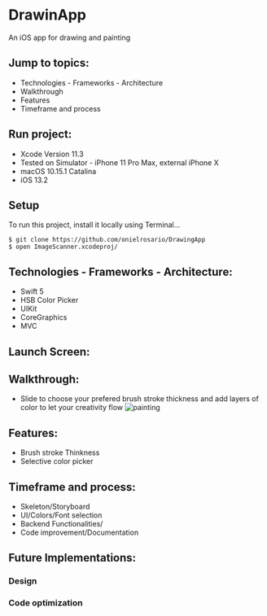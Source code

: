 # DrawinApp

An iOS  app for drawing and painting

## Jump to topics:
* Technologies - Frameworks - Architecture
* Walkthrough
* Features
* Timeframe and process

## Run project:
* Xcode Version 11.3
* Tested on Simulator - iPhone 11 Pro Max, external iPhone X
* macOS 10.15.1 Catalina
* iOS 13.2

## Setup
To run this project, install it locally using Terminal...
```
$ git clone https://github.com/onielrosario/DrawingApp
$ open ImageScanner.xcodeproj/
```

## Technologies - Frameworks - Architecture:
* Swift 5
* HSB Color Picker
* UIKit
* CoreGraphics
* MVC

## Launch Screen:

## Walkthrough:
* Slide to choose your prefered brush stroke thickness and add layers of color to let your creativity flow
![painting](https://user-images.githubusercontent.com/43827399/74578627-24699300-4f53-11ea-81f4-0ba266f1cf5c.gif)

## Features:

* Brush stroke Thinkness
* Selective color picker


## Timeframe and process:

* Skeleton/Storyboard
* UI/Colors/Font selection
* Backend Functionalities/
* Code improvement/Documentation

## Future Implementations:

### Design

### Code optimization
